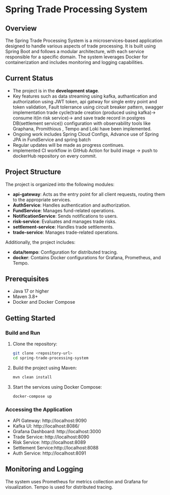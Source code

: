 # Spring Trade Processing System

## Overview

The Spring Trade Processing System is a microservices-based application designed to handle various aspects of trade processing. It is built using Spring Boot and follows a modular architecture, with each service responsible for a specific domain. The system leverages Docker for containerization and includes monitoring and logging capabilities.

## Current Status

- The project is in the **development stage**.
- Key features such as
  data streaming using kafka, authantication and authorization using JWT token,
  api gatway for single entry point and token validation,
  Fault tolerrance using circuit breaker pattern,
  swagger implementation
  trade cycle(trade creation (produced using kafka)-> consume it(in risk service)-> and save trade record in postgres DB(settlement service))
  configuration with observability tools like Graphana, Promithious , Tempo and Loki
  have been implemented.
- Ongoing work includes Spring Cloud Configs, Advance use of Spring JPA in FundService and spring batch
- Regular updates will be made as progress continues.
- implemented CI workflow in GitHub Action for build image -> push to dockerHub repository on every commit.

## Project Structure

The project is organized into the following modules:

- **api-gateway**: Acts as the entry point for all client requests, routing them to the appropriate services.
- **AuthService**: Handles authentication and authorization.
- **FundService**: Manages fund-related operations.
- **NotificationService**: Sends notifications to users.
- **risk-service**: Evaluates and manages trade risks.
- **settlement-service**: Handles trade settlements.
- **trade-service**: Manages trade-related operations.

Additionally, the project includes:

- **data/tempo**: Configuration for distributed tracing.
- **docker**: Contains Docker configurations for Grafana, Prometheus, and Tempo.

## Prerequisites

- Java 17 or higher
- Maven 3.8+
- Docker and Docker Compose

## Getting Started

### Build and Run

1. Clone the repository:
   ```bash
   git clone <repository-url>
   cd spring-trade-processing-system
   ```
2. Build the project using Maven:
   ```bash
   mvn clean install
   ```
3. Start the services using Docker Compose:
   ```bash
   docker-compose up
   ```

### Accessing the Application

- API Gateway: http://localhost:9090
- Kafka UI: http://localhost:8086/
- Grafana Dashboard: http://localhost:3000
- Trade Service: http://localhost:8090
- Risk Service: http://localhost:8089
- Settlement Service:http://localhost:8088
- Auth Service: http://localhost:8091

## Monitoring and Logging

The system uses Prometheus for metrics collection and Grafana for visualization. Tempo is used for distributed tracing.
